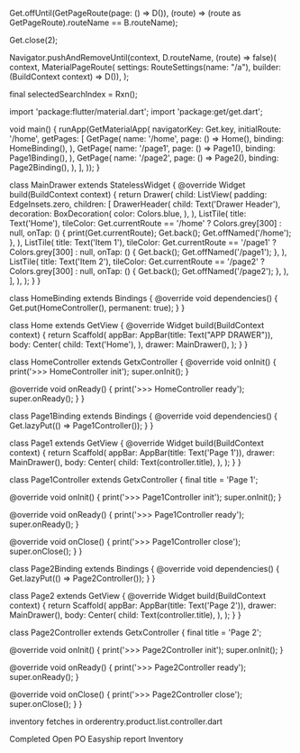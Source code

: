 Get.offUntil(GetPageRoute(page: () => D()), (route) => (route as GetPageRoute).routeName == B.routeName);

Get.close(2);

Navigator.pushAndRemoveUntil(context, D.routeName, (route) => false)(
    context,
    MaterialPageRoute(
       settings: RouteSettings(name: "/a"),
       builder: (BuildContext context) => D()),
    );

final selectedSearchIndex = Rxn<int>();



<!-- Example getx  -->
import 'package:flutter/material.dart';
import 'package:get/get.dart';

void main() {
  runApp(GetMaterialApp(
    navigatorKey: Get.key,
    initialRoute: '/home',
    getPages: [
      GetPage(
        name: '/home',
        page: () => Home(),
        binding: HomeBinding(),
      ),
      GetPage(
        name: '/page1',
        page: () => Page1(),
        binding: Page1Binding(),
      ),
      GetPage(
        name: '/page2',
        page: () => Page2(),
        binding: Page2Binding(),
      ),
    ],
  ));
}

class MainDrawer extends StatelessWidget {
  @override
  Widget build(BuildContext context) {
    return Drawer(
      child: ListView(
        padding: EdgeInsets.zero,
        children: <Widget>[
          DrawerHeader(
            child: Text('Drawer Header'),
            decoration: BoxDecoration(
              color: Colors.blue,
            ),
          ),
          ListTile(
            title: Text('Home'),
            tileColor: Get.currentRoute == '/home' ? Colors.grey[300] : null,
            onTap: () {
              print(Get.currentRoute);
              Get.back();
              Get.offNamed('/home');
            },
          ),
          ListTile(
            title: Text('Item 1'),
            tileColor: Get.currentRoute == '/page1' ? Colors.grey[300] : null,
            onTap: () {
              Get.back();
              Get.offNamed('/page1');
            },
          ),
          ListTile(
            title: Text('Item 2'),
            tileColor: Get.currentRoute == '/page2' ? Colors.grey[300] : null,
            onTap: () {
              Get.back();
              Get.offNamed('/page2');
            },
          ),
        ],
      ),
    );
  }
}

class HomeBinding extends Bindings {
  @override
  void dependencies() {
    Get.put(HomeController(), permanent: true);
  }
}

class Home extends GetView<HomeController> {
  @override
  Widget build(BuildContext context) {
    return Scaffold(
      appBar: AppBar(title: Text("APP DRAWER")),
      body: Center(
        child: Text('Home'),
      ),
      drawer: MainDrawer(),
    );
  }
}

class HomeController extends GetxController {
  @override
  void onInit() {
    print('>>> HomeController init');
    super.onInit();
  }

  @override
  void onReady() {
    print('>>> HomeController ready');
    super.onReady();
  }
}

class Page1Binding extends Bindings {
  @override
  void dependencies() {
    Get.lazyPut(() => Page1Controller());
  }
}

class Page1 extends GetView<Page1Controller> {
  @override
  Widget build(BuildContext context) {
    return Scaffold(
      appBar: AppBar(title: Text('Page 1')),
      drawer: MainDrawer(),
      body: Center(
        child: Text(controller.title),
      ),
    );
  }
}

class Page1Controller extends GetxController {
  final title = 'Page 1';

  @override
  void onInit() {
    print('>>> Page1Controller init');
    super.onInit();
  }

  @override
  void onReady() {
    print('>>> Page1Controller ready');
    super.onReady();
  }

  @override
  void onClose() {
    print('>>> Page1Controller close');
    super.onClose();
  }
}

class Page2Binding extends Bindings {
  @override
  void dependencies() {
    Get.lazyPut(() => Page2Controller());
  }
}

class Page2 extends GetView<Page2Controller> {
  @override
  Widget build(BuildContext context) {
    return Scaffold(
      appBar: AppBar(title: Text('Page 2')),
      drawer: MainDrawer(),
      body: Center(
        child: Text(controller.title),
      ),
    );
  }
}

class Page2Controller extends GetxController {
  final title = 'Page 2';

  @override
  void onInit() {
    print('>>> Page2Controller init');
    super.onInit();
  }

  @override
  void onReady() {
    print('>>> Page2Controller ready');
    super.onReady();
  }

  @override
  void onClose() {
    print('>>> Page2Controller close');
    super.onClose();
  }
}

inventory fetches in 
orderentry.product.list.controller.dart


Completed
Open PO
Easyship report
Inventory
